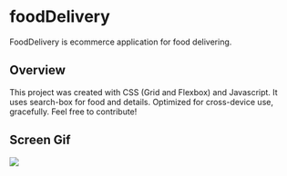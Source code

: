 
<h1>foodDelivery</h1>

FoodDelivery is ecommerce application for food delivering.

<h2>Overview</h2>

This project was created with CSS (Grid and Flexbox) and Javascript. It uses search-box for food and details. Optimized for cross-device use, gracefully. Feel free to contribute!

<h2>Screen Gif</h2>

![](foodDelivery.gif)
